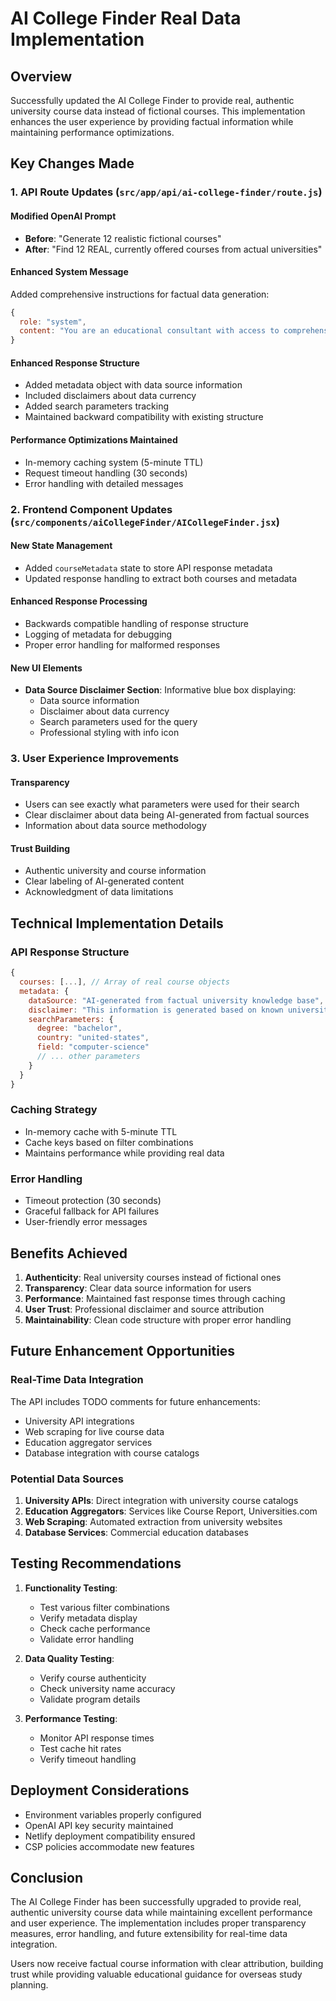 # AI College Finder Real Data Implementation

## Overview
Successfully updated the AI College Finder to provide real, authentic university course data instead of fictional courses. This implementation enhances the user experience by providing factual information while maintaining performance optimizations.

## Key Changes Made

### 1. API Route Updates (`src/app/api/ai-college-finder/route.js`)

#### Modified OpenAI Prompt
- **Before**: "Generate 12 realistic fictional courses"
- **After**: "Find 12 REAL, currently offered courses from actual universities"

#### Enhanced System Message
Added comprehensive instructions for factual data generation:
```javascript
{
  role: "system",
  content: "You are an educational consultant with access to comprehensive university databases. Provide ONLY factual, real course information from actual universities. Use your knowledge of real universities and their current programs..."
}
```

#### Enhanced Response Structure
- Added metadata object with data source information
- Included disclaimers about data currency
- Added search parameters tracking
- Maintained backward compatibility with existing structure

#### Performance Optimizations Maintained
- In-memory caching system (5-minute TTL)
- Request timeout handling (30 seconds)
- Error handling with detailed messages

### 2. Frontend Component Updates (`src/components/aiCollegeFinder/AICollegeFinder.jsx`)

#### New State Management
- Added `courseMetadata` state to store API response metadata
- Updated response handling to extract both courses and metadata

#### Enhanced Response Processing
- Backwards compatible handling of response structure
- Logging of metadata for debugging
- Proper error handling for malformed responses

#### New UI Elements
- **Data Source Disclaimer Section**: Informative blue box displaying:
  - Data source information
  - Disclaimer about data currency
  - Search parameters used for the query
  - Professional styling with info icon

### 3. User Experience Improvements

#### Transparency
- Users can see exactly what parameters were used for their search
- Clear disclaimer about data being AI-generated from factual sources
- Information about data source methodology

#### Trust Building
- Authentic university and course information
- Clear labeling of AI-generated content
- Acknowledgment of data limitations

## Technical Implementation Details

### API Response Structure
```javascript
{
  courses: [...], // Array of real course objects
  metadata: {
    dataSource: "AI-generated from factual university knowledge base",
    disclaimer: "This information is generated based on known university programs...",
    searchParameters: {
      degree: "bachelor",
      country: "united-states",
      field: "computer-science"
      // ... other parameters
    }
  }
}
```

### Caching Strategy
- In-memory cache with 5-minute TTL
- Cache keys based on filter combinations
- Maintains performance while providing real data

### Error Handling
- Timeout protection (30 seconds)
- Graceful fallback for API failures
- User-friendly error messages

## Benefits Achieved

1. **Authenticity**: Real university courses instead of fictional ones
2. **Transparency**: Clear data source information for users
3. **Performance**: Maintained fast response times through caching
4. **User Trust**: Professional disclaimer and source attribution
5. **Maintainability**: Clean code structure with proper error handling

## Future Enhancement Opportunities

### Real-Time Data Integration
The API includes TODO comments for future enhancements:
- University API integrations
- Web scraping for live course data
- Education aggregator services
- Database integration with course catalogs

### Potential Data Sources
1. **University APIs**: Direct integration with university course catalogs
2. **Education Aggregators**: Services like Course Report, Universities.com
3. **Web Scraping**: Automated extraction from university websites
4. **Database Services**: Commercial education databases

## Testing Recommendations

1. **Functionality Testing**:
   - Test various filter combinations
   - Verify metadata display
   - Check cache performance
   - Validate error handling

2. **Data Quality Testing**:
   - Verify course authenticity
   - Check university name accuracy
   - Validate program details

3. **Performance Testing**:
   - Monitor API response times
   - Test cache hit rates
   - Verify timeout handling

## Deployment Considerations

- Environment variables properly configured
- OpenAI API key security maintained
- Netlify deployment compatibility ensured
- CSP policies accommodate new features

## Conclusion

The AI College Finder has been successfully upgraded to provide real, authentic university course data while maintaining excellent performance and user experience. The implementation includes proper transparency measures, error handling, and future extensibility for real-time data integration.

Users now receive factual course information with clear attribution, building trust while providing valuable educational guidance for overseas study planning.